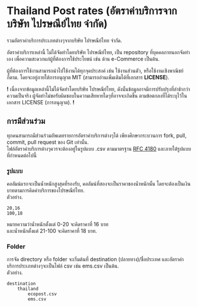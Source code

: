 # Thailand Post rates (อัตราค่าบริการจากบริษัท ไปรษณีย์ไทย จำกัด)
รวมอัตราค่าบริการประเภทต่างๆจากบริษัท ไปรษณีย์ไทย จำกัด.

อัตราค่าบริการเหล่านี้ ไม่ได้จัดทำโดยบริษัท ไปรษณีย์ไทย, เป็น repository ที่บุคคลภายนอกจัดทำเอง เพื่อความสะดวกแก่ผู้ที่ต้องการใช้ประโยชน์ เช่น ด้าน e-Commerce เป็นต้น.

ผู้ที่ต้องการใช้งานสามารถนำไปใช้งานได้ทุกจุดประสงค์ เช่น ใช้งานส่วนตัว, หรือใช้งานเชิงพาณิชย์ก็ตาม. โดยจะอยู่ภายใต้การอนุญาต MIT (สามารถอ่านเพิ่มเติมได้ที่เอกสาร **LICENSE**).

**!** เนื่องจากข้อมูลเหล่านี้ไม่ได้จัดทำโดยบริษัท ไปรษณีย์ไทย, ดังนั้นข้อมูลอาจมีการปรับปรุงที่ล่าช้ากว่าความเป็นจริง ผู้จัดทำไม่ขอรับผิดชอบในความเสียหายใดๆที่อาจจะเกิดขึ้น ตามข้อตกลงที่ได้ระบุไว้ในเอกสาร LICENSE (การอนุญาต). **!**

## การมีส่วนร่วม
ทุกคนสามารถมีส่วนร่วมอัพเดทรายการอัตราค่าบริการต่างๆได้ เพียงศึกษากระบวนการ fork, pull, commit, pull request ของ Git เท่านั้น.<br>
ไฟล์อัตราค่าบริการต่างๆควรจะต้องอยู่ในรูปแบบ .csv ตามมาตรฐาน [RFC 4180][rfc4180] และภายใต้รูปแบบที่กำหนดต่อไปนี้

### รูปแบบ
คอลัมน์แรกจะเป็นน้ำหนักสูงสุดที่รองรับ, คอลัมน์ที่สองจะเป็นราคาของน้ำหนักนั้น โดยจะต้องเป็นเงินบาทตามการคิดค่าบริการของไปรษณีย์ไทย.<br>
ตัวอย่าง.
```
20,16
100,18
```
หมายความว่าน้ำหนักตั้งแต่ 0-20 จะคิดราคาที่ 16 บาท<br>
และน้ำหนักตั้งแต่ 21-100 จะคิดราคาที่ 18 บาท.

### Folder
การจัด directory หรือ folder จะเริ่มต้นที่ destination (ปลายทาง)/ชื่อประเทศ และอัตราค่าบริการประเภทต่างๆจะเป็นไฟล์ csv เช่น ems.csv เป็นต้น.<br>
ตัวอย่าง.
```
destination
    thailand
        ecopost.csv
        ems.csv
```

[rfc4180]:https://tools.ietf.org/html/rfc4180
